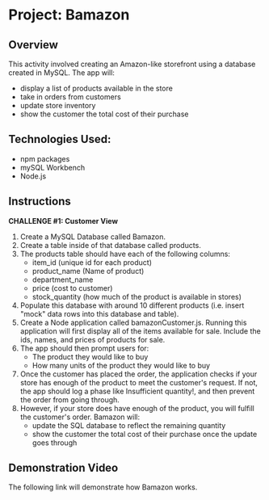 # Project: Bamazon

## Overview 
This activity involved creating an Amazon-like storefront using a database created in MySQL. The app will:
* display a list of products available in the store 
* take in orders from customers
* update store inventory
* show the customer the total cost of their purchase

## Technologies Used: 
* npm packages 
* mySQL Workbench 
* Node.js 

## Instructions 
**CHALLENGE #1: Customer View** 
1. Create a MySQL Database called Bamazon. 
2. Create a table inside of that database called products. 
3. The products table should have each of the following columns: 
    * item_id (unique id for each product)
    * product_name (Name of product)
    * department_name 
    * price (cost to customer)
    * stock_quantity (how much of the product is available in stores)
4. Populate this database with around 10 different products (i.e. insert "mock" data rows into this database and table). 
5. Create a Node application called bamazonCustomer.js. Running this application will first display all of the items available for sale. Include the ids, names, and prices of products for sale. 
6. The app should then prompt users for: 
    * The product they would like to buy 
    * How many units of the product they would like to buy 
7. Once the customer has placed the order, the application checks if your store has enough of the product to meet the customer's request. If not, the app should log a phase like Insufficient quantity!, and then prevent the order from going through. 
8. However, if your store does have enough of the product, you will fulfill the customer's order.  Bamazon will:
    * update the SQL database to reflect the remaining quantity 
    * show the customer the total cost of their purchase once the update goes through

## Demonstration Video 
The following link will demonstrate how Bamazon works.



